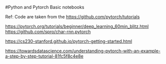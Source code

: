 #Python and Pytorch Basic notebooks


Ref: Code are taken from the 
https://github.com/pytorch/tutorials

https://pytorch.org/tutorials/beginner/deep_learning_60min_blitz.html
https://github.com/spro/char-rnn.pytorch

https://cs230-stanford.github.io/pytorch-getting-started.html

https://towardsdatascience.com/understanding-pytorch-with-an-example-a-step-by-step-tutorial-81fc5f8c4e8e
